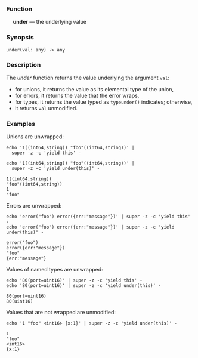 ### Function

&emsp; **under** &mdash; the underlying value

### Synopsis

```
under(val: any) -> any
```

### Description

The _under_ function returns the value underlying the argument `val`:
* for unions, it returns the value as its elemental type of the union,
* for errors, it returns the value that the error wraps,
* for types, it returns the value typed as `typeunder()` indicates; otherwise,
* it returns `val` unmodified.

### Examples

Unions are unwrapped:
```mdtest-command
echo '1((int64,string)) "foo"((int64,string))' |
  super -z -c 'yield this' -

echo '1((int64,string)) "foo"((int64,string))' |
  super -z -c 'yield under(this)' -
```

```mdtest-output
1((int64,string))
"foo"((int64,string))
1
"foo"
```

Errors are unwrapped:
```mdtest-command
echo 'error("foo") error({err:"message"})' | super -z -c 'yield this' -
echo 'error("foo") error({err:"message"})' | super -z -c 'yield under(this)' -
```

```mdtest-output
error("foo")
error({err:"message"})
"foo"
{err:"message"}
```

Values of named types are unwrapped:
```mdtest-command
echo '80(port=uint16)' | super -z -c 'yield this' -
echo '80(port=uint16)' | super -z -c 'yield under(this)' -
```

```mdtest-output
80(port=uint16)
80(uint16)
```
Values that are not wrapped are unmodified:
```mdtest-command
echo '1 "foo" <int16> {x:1}' | super -z -c 'yield under(this)' -
```

```mdtest-output
1
"foo"
<int16>
{x:1}
```
